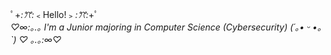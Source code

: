 ﾟ+*:ꔫ:*﹤Hello!﹥*:ꔫ:*+ﾟ 
<br> *♡∞:｡.｡ I'm a Junior majoring in Computer Science (Cybersecurity) (´｡• ᵕ •｡`) ♡	｡.｡:∞♡*

<!---
ackiewackie/ackiewackie is a ✨ special ✨ repository because its `README.md` (this file) appears on your GitHub profile.
You can click the Preview link to take a look at your changes.
--->
